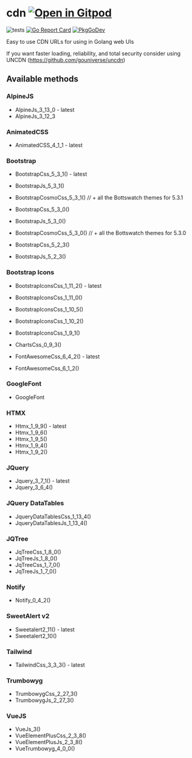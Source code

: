 # cdn <a href="https://gitpod.io/#https://github.com/gouniverse/cdn" style="float:right:"><img src="https://gitpod.io/button/open-in-gitpod.svg" alt="Open in Gitpod" loading="lazy"></a>

![tests](https://github.com/gouniverse/cdn/workflows/tests/badge.svg)
[![Go Report Card](https://goreportcard.com/badge/github.com/gouniverse/cdn)](https://goreportcard.com/report/github.com/gouniverse/cdn)
[![PkgGoDev](https://pkg.go.dev/badge/github.com/gouniverse/cdn)](https://pkg.go.dev/github.com/gouniverse/cdn)

Easy to use CDN URLs for using in Golang web UIs

If you want faster loading, reliability, and total security consider using UNCDN (https://github.com/gouniverse/uncdn)

## Available methods

### AlpineJS
- AlpineJs_3_13_0 - latest
- AlpineJs_3_12_3

### AnimatedCSS
- AnimatedCSS_4_1_1 - latest

### Bootstrap
- BootstrapCss_5_3_1() - latest
- BootstrapJs_5_3_1()
- BootstrapCosmoCss_5_3_1() // + all the Bottswatch themes for 5.3.1

- BootstrapCss_5_3_0()
- BootstrapJs_5_3_0()
- BootstrapCosmoCss_5_3_0() // + all the Bottswatch themes for 5.3.0

- BootstrapCss_5_2_3()
- BootstrapJs_5_2_3()

### Bootstrap Icons
- BootstrapIconsCss_1_11_2() - latest
- BootstrapIconsCss_1_11_0()
- BootstrapIconsCss_1_10_5()
- BootstrapIconsCss_1_10_2()
- BootstrapIconsCss_1_9_1()

- ChartsCss_0_9_3()

- FontAwesomeCss_6_4_2() - latest
- FontAwesomeCss_6_1_2()

### GoogleFont
- GoogleFont

### HTMX
- Htmx_1_9_9() - latest
- Htmx_1_9_6()
- Htmx_1_9_5()
- Htmx_1_9_4()
- Htmx_1_9_2()

### JQuery
- Jquery_3_7_1() - latest
- Jquery_3_6_4()

### JQuery DataTables
- JqueryDataTablesCss_1_13_4()
- JqueryDataTablesJs_1_13_4()

### JQTree
- JqTreeCss_1_8_0()
- JqTreeJs_1_8_0()
- JqTreeCss_1_7_0()
- JqTreeJs_1_7_0()

### Notify
- Notify_0_4_2()

### SweetAlert v2
- Sweetalert2_11() - latest
- Sweetalert2_10()

### Tailwind
- TailwindCss_3_3_3() - latest

### Trumbowyg
- TrumbowygCss_2_27_3()
- TrumbowygJs_2_27_3()

### VueJS
- VueJs_3()
- VueElementPlusCss_2_3_8()
- VueElementPlusJs_2_3_8()
- VueTrumbowyg_4_0_0()
